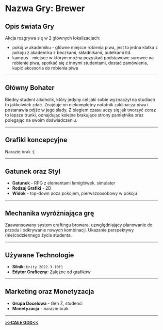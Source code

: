 # Nazwa Gry: **Brewer**

## Opis świata Gry

Akcja rozgrywa się w 2 głównych lokalizacjach:
 - pokój w akademiku - główne miejsce robienia piwa, jest to jedna klatka z pokoju z akademika z beczkami, składnikami, butelkami itd.
 - kampus - miejsce w którym można pozyskać podstawowe surowce na robienie piwa, spotkać się z innymi studentami, dostać zamówienia, kupić akcesoria do robienia piwa
---

## Główny Bohater

Biedny student alkoholik, który jedyny cel jaki sobie wyznaczył na studiach to jakkolwiek zdać. Znajduje on niekompletny notatnik zaklinacza piwa i postanawia pójść w jego ślady. Z biegiem czasu uczy się jak tworzyć coraz to lepsze trunki, odnajdując kolejne brakujące strony pamiętnika oraz polegając na swoim doświadczeniu.

---

## Grafiki koncepcyjne

Narazie brak :(

---

## Gatunek oraz Styl

- **Gatunek** - RPG z elementami łamigłówek, simulator
- **Rodzaj Grafiki** - 2D
- **Widok** - top-down poza pokojem, pierwszoosobowy w pokoju

---

## Mechanika wyróżniająca grę

Zaawansowany system craftingu browara, uzwględniający planowanie do przodu i odkrywanie nowych kombinacji. Ukazanie perspektywy (nie)codziennego życia studenta.

---

## Używane Technologie

- **Silnik**: `Unity 2022.3.10f1`
- **Edytor Graficzny:** Zależne od grafików

---

## Marketing oraz Monetyzacja

- **Grupa Docelowa** - Gen Z, studenci
- **Monetyzacja** - narazie brak

---



**[>>CAŁE GDD<<](https://agh-code-industry.github.io/brewer/index.html)**
